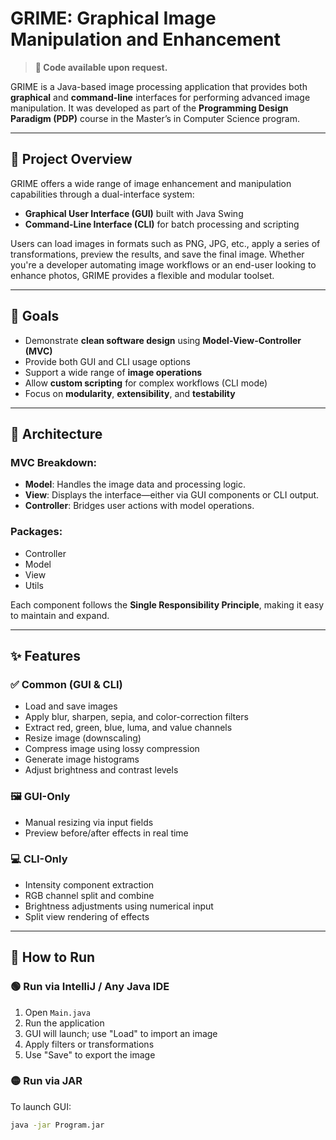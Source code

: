 # GRIME: Graphical Image Manipulation and Enhancement

> **📌 Code available upon request.**

GRIME is a Java-based image processing application that provides both **graphical** and **command-line** interfaces for performing advanced image manipulation. It was developed as part of the **Programming Design Paradigm (PDP)** course in the Master’s in Computer Science program.

---

## 🧠 Project Overview

GRIME offers a wide range of image enhancement and manipulation capabilities through a dual-interface system:

- **Graphical User Interface (GUI)** built with Java Swing
- **Command-Line Interface (CLI)** for batch processing and scripting

Users can load images in formats such as PNG, JPG, etc., apply a series of transformations, preview the results, and save the final image. Whether you're a developer automating image workflows or an end-user looking to enhance photos, GRIME provides a flexible and modular toolset.

---

## 🎯 Goals

- Demonstrate **clean software design** using **Model-View-Controller (MVC)**
- Provide both GUI and CLI usage options
- Support a wide range of **image operations**
- Allow **custom scripting** for complex workflows (CLI mode)
- Focus on **modularity**, **extensibility**, and **testability**

---

## 🧱 Architecture

### MVC Breakdown:

- **Model**: Handles the image data and processing logic.
- **View**: Displays the interface—either via GUI components or CLI output.
- **Controller**: Bridges user actions with model operations.

### Packages:
- Controller
- Model
- View
- Utils

  
Each component follows the **Single Responsibility Principle**, making it easy to maintain and expand.

---

## ✨ Features

### ✅ Common (GUI & CLI)
- Load and save images
- Apply blur, sharpen, sepia, and color-correction filters
- Extract red, green, blue, luma, and value channels
- Resize image (downscaling)
- Compress image using lossy compression
- Generate image histograms
- Adjust brightness and contrast levels

### 🖼️ GUI-Only
- Manual resizing via input fields
- Preview before/after effects in real time

### 💻 CLI-Only
- Intensity component extraction
- RGB channel split and combine
- Brightness adjustments using numerical input
- Split view rendering of effects

---

## 🔧 How to Run

### 🟢 Run via IntelliJ / Any Java IDE
1. Open `Main.java`
2. Run the application
3. GUI will launch; use "Load" to import an image
4. Apply filters or transformations
5. Use "Save" to export the image

### 🟡 Run via JAR

To launch GUI:
```bash
java -jar Program.jar
